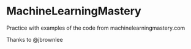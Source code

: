 # MachineLearningMastery
Practice with examples of the code from machinelearningmastery.com

Thanks to @jbrownlee
